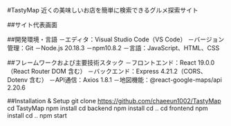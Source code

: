 #TastyMap
近くの美味しいお店を簡単に検索できるグルメ探索サイト

##サイト代表画面


##開発環境・言語
－エディタ：Visual Studio Code（VS Code）
－バージョン管理：Git
－Node.js 20.18.3
－npm10.8.2
－言語：JavaScript、HTML、CSS

##フレームワークおよび主要技術スタック
－フロントエンド：React 19.0.0（React Router DOM 含む）
－バックエンド：Express 4.21.2（CORS、Dotenv 含む）
－API通信：Axios 1.8.1
－地図機能：@react-google-maps/api 2.20.6

##Installation & Setup
git clone https://github.com/chaeeun1002/TastyMap
cd TastyMap
npm install
cd backend
npm install
cd ..
cd frontend
npm install
cd ..
npm start


